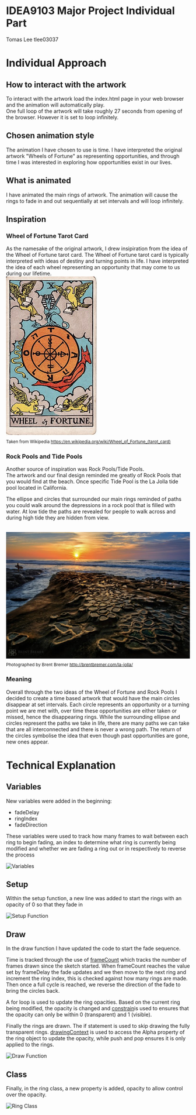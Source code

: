 # IDEA9103 Major Project Individual Part
Tomas Lee tlee03037

# Individual Approach

## How to interact with the artwork
To interact with the artwork load the index.html page in your web browser and the animation will automatically play.<br>
One full loop of the artwork will take roughly 27 seconds from opening of the browser. However it is set to loop infinitely.

## Chosen animation style
The animation I have chosen to use is time. I have interpreted the original artwork "Wheels of Fortune" as representing opportunities, and through time I was interested in exploring how opportunities exist in our lives.

## What is animated
I have animated the main rings of artwork. The animation will cause the rings to fade in and out sequentially at set intervals and will loop infinitely.

## Inspiration

### Wheel of Fortune Tarot Card
As the namesake of the original artwork, I drew insipiration from the idea of the Wheel of Fortune tarot card. The Wheel of Fortune tarot card is typically interpreted with ideas of destiny and turning points in life.
I have interpreted the idea of each wheel representing an opportunity that may come to us during our lifetime.
<br>![Wheel of Fortune](<9103 final/assets/RWS_Tarot_10_Wheel_of_Fortune.jpg>)</br>
<sub>Taken from Wikipedia https://en.wikipedia.org/wiki/Wheel_of_Fortune_(tarot_card)</sub>

### Rock Pools and Tide Pools
Another source of inspiration was Rock Pools/Tide Pools.<br>
The artwork and our final design reminded me greatly of Rock Pools that you would find at the beach. Once specific Tide Pool is the La Jolla tide pool located in California.

The ellipse and circles that surrounded our main rings reminded of paths you could walk around the depressions in a rock pool that is filled with water. At low tide the paths are revealed for people to walk across and during high tide they are hidden from view.

<br>![La Jolla Tide Pool by Brent Bremer](<9103 final/assets/La-Jolla-Sunset-768x526.jpg>)</br>
<sub>Photographed by Brent Bremer http://brentbremer.com/la-jolla/</sub>

### Meaning 
Overall through the two ideas of the Wheel of Fortune and Rock Pools I decided to create a time based artwork that would have the main circles disappear at set intervals. Each circle represents an opportunity or a turning point we are met with, over time these opportunities are either taken or missed, hence the disappearing rings. While the surrounding ellipse and circles represent the paths we take in life, there are many paths we can take that are all interconnected and there is never a wrong path. The return of the circles symbolise the idea that even though past opportunities are gone, new ones appear. 

# Technical Explanation
## Variables
New variables were added in the beginning:
- fadeDelay
- ringIndex
- fadeDirection

These variables were used to track how many frames to wait between each ring to begin fading, an index to determine what ring is currently being modified and whether we are fading a ring out or in respectively to reverse the process

![Variables](<9103 final/assets/Screenshot 2025-06-12 at 7.16.34 pm.png>)

## Setup
Within the setup function, a new line was added to start the rings with an opacity of 0 so that they fade in

![Setup Function](<9103 final/assets/Screenshot 2025-06-12 at 7.17.13 pm.png>)

## Draw
In the draw function I have updated the code to start the fade sequence.

Time is tracked through the use of [frameCount](https://p5js.org/reference/p5/frameCount/) which tracks the number of frames drawn since the sketch started. When frameCount reaches the value set by frameDelay the fade updates and we then move to the next ring and increment the ring index, this is checked against how many rings are made. Then once a full cycle is reached, we reverse the direction of the fade to bring the circles back.

A for loop is used to update the ring opacities. Based on the current ring being modified, the opacity is changed and [constrain](https://p5js.org/reference/p5/constrain/)is used to ensures that the opacity can only be within 0 (transparent) and 1 (visible).

Finally the rings are drawn. The if statement is used to skip drawing the fully transparent rings. [drawingContext](https://p5js.org/reference/p5/drawingContext/) is used to access the Alpha property of the ring object to update the opacity, while push and pop ensures it is only applied to the rings.

![Draw Function](<9103 final/assets/Screenshot 2025-06-12 at 7.17.42 pm.png>)

## Class
Finally, in the ring class, a new property is added, opacity to allow control over the opacity.

![Ring Class](<9103 final/assets/Screenshot 2025-06-12 at 7.17.56 pm.png>)


